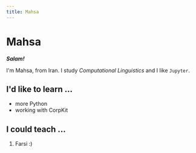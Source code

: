 ```yaml
---
title: Mahsa
---
```


Mahsa
===========

***Salam!***

I'm Mahsa, from Iran. I study *Computational Linguistics* and I like `Jupyter`.


I'd like to learn ...
--------------------

* more Python
* working with CorpKit

I could teach ...
--------------------


1. Farsi :)
